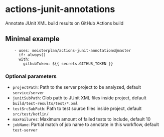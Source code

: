 # actions-junit-annotations
Annotate JUnit XML build results on GitHub Actions build

## Minimal example
```
    - uses: meisterplan/actions-junit-annotations@master
      if: always()
      with:
        githubToken: ${{ secrets.GITHUB_TOKEN }}
``` 

### Optional parameters
- `projectPath`: Path to the server project to be analyzed, default `service/server`
- `junitSubPath`: Glob path to JUnit XML files inside project, default `build/test-results/test/*.xml`
- `testSrcSubPath`: Path to test source files inside project, default `src/test/kotlin/`
- `maxFailures`: Maximum amount of failed tests to include, default 10
- `jobName`: Partial match of job name to annotate in this workflow, default `test-server`